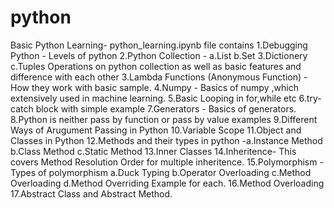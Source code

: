 # python
Basic Python Learning-  python_learning.ipynb file contains
1.Debugging Python - Levels of python
2.Python Collection - a.List b.Set 3.Dictionery c.Tuples
                      Operations on python collection as well as basic features and difference with each other
3.Lambda Functions (Anonymous Function) - How they work with basic sample.
4.Numpy - Basics of numpy ,which extensively used in machine learning.
5.Basic Looping in for,while etc
6.try-catch block with simple example
7.Generators - Basics of generators.
8.Python is neither pass by function or pass by value examples
9.Different Ways of Arugument Passing in Python
10.Variable Scope
11.Object and Classes in Python
12.Methods and their types in python -a.Instance Method b.Class Method c.Static Method
13.Inner Classes
14.Inheritence- This covers Method Resolution Order for multiple inheritence.
15.Polymorphism - Types of polymorphism a.Duck Typing b.Operator Overloading c.Method Overloading d.Method Overriding
                  Example for each.
16.Method Overloading
17.Abstract Class and Abstract Method.

